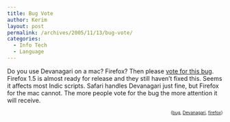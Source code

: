 ```yaml
---
title: Bug Vote
author: Kerim
layout: post
permalink: /archives/2005/11/13/bug-vote/
categories:
  - Info Tech
  - Language
---
```

Do you use Devanagari on a mac? Firefox? Then please <a href="https://bugzilla.mozilla.org/show_bug.cgi?id=205476" onclick="_gaq.push(['_trackEvent', 'outbound-article', 'https://bugzilla.mozilla.org/show_bug.cgi?id=205476', 'vote for this bug']);" >vote for this bug</a>. Firefox 1.5 is almost ready for release and they still haven&#8217;t fixed this. Seems it affects most Indic scripts. Safari handles Devanagari just fine, but Firefox for the mac cannot. The more people vote for the bug the more attention it will receive.  
<!-- technorati tags start -->

<div style="text-align:right;">
  <span style="font-size:x-small;">{<a href="http://www.technorati.com/tag/bug" onclick="_gaq.push(['_trackEvent', 'outbound-article', 'http://www.technorati.com/tag/bug', 'bug']);"  rel="tag">bug</a>, <a href="http://www.technorati.com/tag/Devanagari" onclick="_gaq.push(['_trackEvent', 'outbound-article', 'http://www.technorati.com/tag/Devanagari', 'Devanagari']);"  rel="tag">Devanagari</a>, <a href="http://www.technorati.com/tag/firefox" onclick="_gaq.push(['_trackEvent', 'outbound-article', 'http://www.technorati.com/tag/firefox', 'firefox']);"  rel="tag">firefox</a>}</span>


<!-- technorati tags end -->

